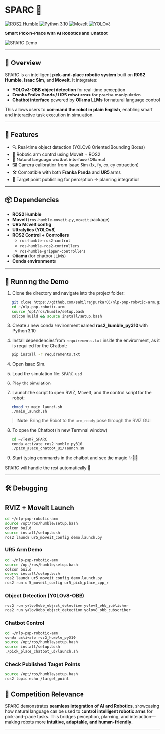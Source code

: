 # SPARC 🤖  
[![ROS2 Humble](https://img.shields.io/badge/ROS2-Humble-blue)](https://docs.ros.org/en/humble/)
[![Python 3.10](https://img.shields.io/badge/Python-3.10-green)](https://www.python.org/downloads/release/python-3100/)
[![MoveIt](https://img.shields.io/badge/MoveIt-Enabled-orange)](https://moveit.ros.org/)
[![YOLOv8](https://img.shields.io/badge/YOLOv8-OBB-red)](https://docs.ultralytics.com/)

**Smart Pick-n-Place with AI Robotics and Chatbot**  

![SPARC Demo](docs/PickPlace.gif)  

---

## 🌟 Overview  
SPARC is an intelligent **pick-and-place robotic system** built on **ROS2 Humble**, **Isaac Sim**, and **MoveIt**. It integrates:  
- **YOLOv8-OBB object detection** for real-time perception  
- **Franka Emika Panda / UR5 robot arms** for precise manipulation  
- **Chatbot interface** powered by **Ollama LLMs** for natural language control  

This allows users to **command the robot in plain English**, enabling smart and interactive task execution in simulation.  

---

## 🚀 Features  
- 🔍 Real-time object detection (YOLOv8 Oriented Bounding Boxes)  
- 🦾 Robotic arm control using MoveIt + ROS2  
- 🧠 Natural language chatbot interface (Ollama)  
- 🖼️ Camera calibration from Isaac Sim (fx, fy, cx, cy extraction)  
- 🛠️ Compatible with both **Franka Panda** and **UR5** arms  
- 🎯 Target point publishing for perception → planning integration  

---
## 📦 Dependencies  
- **ROS2 Humble**  
- **MoveIt** (`ros-humble-moveit-py`, `moveit` package)  
- **UR5 MoveIt config**  
- **Ultralytics (YOLOv8)**  
- **ROS2 Control + Controllers**  
  - `ros-humble-ros2-control`  
  - `ros-humble-ros2-controllers`  
  - `ros-humble-gripper-controllers`  
- **Ollama** (for chatbot LLMs)  
- **Conda environments** 

---

## 🤖 Running the Demo  

1. Clone the directory and navigate into the project folder:
```bash
   git clone https://github.com/sahilrajpurkar03/nlp-pnp-robotic-arm.git
   cd ~/nlp-pnp-robotic-arm
   source /opt/ros/humble/setup.bash
   colcon build && source install/setup.bash
```

3. Create a new conda environment named **ros2_humble_py310** with Python 3.10 

2. Install dependencies from `requirements.txt` inside the environment, as it is required for the Chatbot:  
```bash
   pip install -r requirements.txt
```
4. Open Isaac Sim.

5. Load the simulation file: `SPARC.usd`

6. Play the simulation

7. Launch the script to open RVIZ, MoveIt, and the control script for the robot:
```bash
   chmod +x main_launch.sh
   ./main_launch.sh
```
> **Note:** Bring the Robot to the `arm_ready` pose through the RVIZ GUI

8. To open the Chatbot (in new Terminal window)
```bash
   cd ~/Team7_SPARC
   conda activate ros2_humble_py310
   ./pick_place_chatbot_ui/launch.sh
```

9. Start typing commands in the chatbot and see the magic ✨🤖🚀

SPARC will handle the rest automatically 🚀  

---

## 🛠️ Debugging  

## RVIZ + MoveIt Launch
```bash
cd ~/nlp-pnp-robotic-arm
source /opt/ros/humble/setup.bash
colcon build
source install/setup.bash  
ros2 launch ur5_moveit_config demo.launch.py 
```

### UR5 Arm Demo  
```bash
cd ~/nlp-pnp-robotic-arm
source /opt/ros/humble/setup.bash
colcon build
source install/setup.bash
ros2 launch ur5_moveit_config demo.launch.py
ros2 run ur5_moveit_config ur5_pick_place_cpp_r
```

### Object Detection (YOLOv8-OBB)  
```bash
ros2 run yolov8obb_object_detection yolov8_obb_publisher
ros2 run yolov8obb_object_detection yolov8_obb_subscriber
```

### Chatbot Control  
```bash
cd ~/nlp-pnp-robotic-arm
conda activate ros2_humble_py310
source /opt/ros/humble/setup.bash
source install/setup.bash
./pick_place_chatbot_ui/launch.sh
```

### Check Published Target Points  
```bash
source /opt/ros/humble/setup.bash
ros2 topic echo /target_point
```

## 🎯 Competition Relevance  
SPARC demonstrates **seamless integration of AI and Robotics**, showcasing how natural language can be used to **control intelligent robotic arms** for pick-and-place tasks. This bridges perception, planning, and interaction—making robots more **intuitive, adaptable, and human-friendly**.  

---

